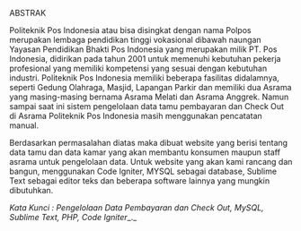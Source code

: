 ABSTRAK

Politeknik Pos Indonesia atau bisa disingkat dengan nama Polpos merupakan lembaga pendidikan tinggi vokasional dibawah naungan Yayasan Pendidikan Bhakti Pos Indonesia yang merupakan milik PT. Pos Indonesia, didirikan pada tahun 2001 untuk memenuhi kebutuhan pekerja profesional yang memiliki kompetensi yang sesuai dengan kebutuhan industri. Politeknik Pos Indonesia memiliki beberapa fasilitas didalamnya, seperti Gedung Olahraga, Masjid, Lapangan Parkir dan memiliki dua Asrama yang masing-masing bernama Asrama Melati dan Asrama Anggrek. Namun sampai saat ini sistem pengelolaan data tamu pembayaran dan Check Out di Asrama Politeknik Pos Indonesia masih menggunakan pencatatan manual.

Berdasarkan permasalahan diatas maka dibuat website yang berisi tentang data tamu dan data kamar yang akan membantu konsumen maupun staff asrama untuk pengelolaan data. Untuk website yang akan kami rancang dan bangun, menggunakan Code Igniter, MYSQL sebagai database, Sublime Text sebagai editor teks dan beberapa software lainnya yang mungkin dibutuhkan.

_Kata Kunci : Pengelolaan Data Pembayaran dan Check Out, MySQL, Sublime Text,_ _PHP,_ _Code Igniter__._